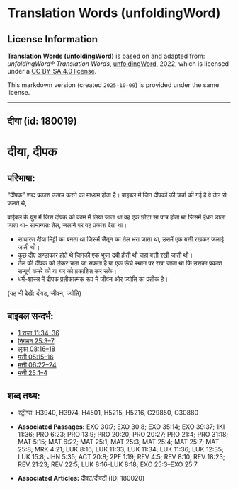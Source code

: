 # Translation Words (unfoldingWord)

## License Information

**Translation Words (unfoldingWord)** is based on and adapted from: _unfoldingWord® Translation Words_, [unfoldingWord](https://unfoldingword.org/utw), 2022, which is licensed under a [CC BY-SA 4.0 license](https://creativecommons.org/licenses/by-sa/4.0/legalcode.en).

This markdown version (created `2025-10-09`) is provided under the same license.



--------------------------------

## दीया (id: 180019)

दीया, दीपक
==========

परिभाषा:
--------

“दीपक” शब्द प्रकाश उत्पन्न करने का माध्यम होता है। बाइबल में जिन दीपकों की चर्चा की गई है वे तेल से जलते थे,

बाईबल के युग में जिस दीपक को काम में लिया जाता था वह एक छोटा सा पात्र होता था जिसमें ईंधन डाला जाता था\- सामान्यतः तेल, जलाने पर वह प्रकाश देता था।

* साधारण दीया मिट्टी का बनता था जिसमें जैतून का तेल भरा जाता था, उसमें एक बत्ती रखकर जलाई जाती थी।
* कुछ दीए अण्डाकार होते थे जिनकी एक भुजा दबी होती थी जहां बत्ती रखी जाती थी।
* तेल की दीपक को लेकर चला जा सकता है या एक ऊँचे स्थान पर रखा जाता था कि उसका प्रकाश सम्पूर्ण कमरे को या घर को प्रकाशित कर सके।
* धर्म\-शास्त्र में दीपक प्रतीकात्मक रूप में जीवन और ज्योति का प्रतीक है।

(यह भी देखें: दीवट, जीवन, ज्योति)

बाइबल सन्दर्भ:
--------------

* [1 राजा 11:34–36](https://ref.ly/1Kgs0:0)
* [निर्गमन 25:3–7](https://ref.ly/Exod25:3-Exod25:7)
* [लूका 08:16–18](https://ref.ly/Luke8:16-Luke8:18)
* [मत्ती 05:15–16](https://ref.ly/Matt5:15-Matt5:16)
* [मत्ती 06:22–24](https://ref.ly/Matt6:22-Matt6:24)
* [मत्ती 25:1–4](https://ref.ly/Matt25:1-Matt25:4)

शब्द तथ्य:
----------

* स्ट्रोंग्स: H3940, H3974, H4501, H5215, H5216, G29850, G30880

* **Associated Passages:** EXO 30:7; EXO 30:8; EXO 35:14; EXO 39:37; 1KI 11:36; PRO 6:23; PRO 13:9; PRO 20:20; PRO 20:27; PRO 21:4; PRO 31:18; MAT 5:15; MAT 6:22; MAT 25:1; MAT 25:3; MAT 25:4; MAT 25:7; MAT 25:8; MRK 4:21; LUK 8:16; LUK 11:33; LUK 11:34; LUK 11:36; LUK 12:35; LUK 15:8; JHN 5:35; ACT 20:8; 2PE 1:19; REV 4:5; REV 8:10; REV 18:23; REV 21:23; REV 22:5; LUK 8:16–LUK 8:18; EXO 25:3–EXO 25:7
* **Associated Articles:** दीवट/दीवटों (ID: 180020)

